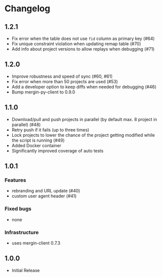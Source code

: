 # Changelog

## 1.2.1

- Fix error when the table does not use `fid` column as primary key (#64)
- Fix unique constraint violation when updating remap table (#70)
- Add info about project versions to allow replays when debugging (#71)

## 1.2.0

- Improve robustness and speed of sync (#60, #61)
- Fix error when more than 50 projects are used (#53)
- Add a developer option to keep diffs when needed for debugging (#46)
- Bump mergin-py-client to 0.9.0

## 1.1.0

- Download/pull and push projects in parallel (by default max. 8 project in parallel) (#48)
- Retry push if it fails (up to three times)
- Lock projects to lower the chance of the project getting modified while the script is running (#49)
- Added Docker container
- Significantly improved coverage of auto tests


## 1.0.1
### Features
- rebranding and URL update (#40)
- custom user agent header (#41)

### Fixed bugs
- none

### Infrastructure
- uses mergin-client 0.7.3

## 1.0.0
- Initial Release
